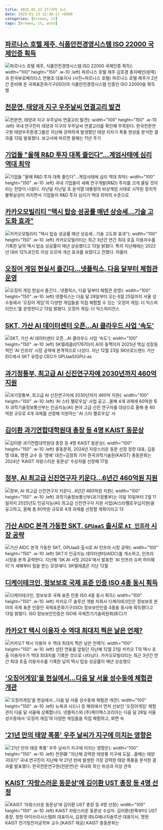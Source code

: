 ```yaml
---
title: 2025.01.13 IT/과학 뉴스
date: 2025-01-13 12:30:17 +0900
categories: [krnews, it]
tags: [krnews, it, auto]
---
```

## [파르나스 호텔 제주, 식품안전경영시스템 ISO 22000 국제인증 획득](https://n.news.naver.com/mnews/article/018/0005923196)

![파르나스 호텔 제주, 식품안전경영시스템 ISO 22000 국제인증 획득](https://mimgnews.pstatic.net/image/origin/018/2025/01/12/5923196.jpg?type=nf220_150){: width="100" height="150" .w-10 .left}
파르나스 호텔 제주 김호경 총지배인(왼쪽)과 한국뷰로베리타스 연봉조 대표이사 (사진=파르나스 호텔) 파르나스 호텔 제주가 2년간 준비해 온 국제표준화기구(ISO)의 식품안전경영시스템 인증인 ISO 22000을 획득했

## [천문연, 태양과 지구 우주날씨 연결고리 발견](https://n.news.naver.com/mnews/article/421/0008017987)

![천문연, 태양과 지구 우주날씨 연결고리 발견](https://mimgnews.pstatic.net/image/origin/421/2025/01/13/8017987.jpg?type=nf220_150){: width="100" height="150" .w-10 .left}
국내 연구진이 태양과 지구의 우주날씨 연결고리를 확인해 주목된다. 한국천문연구원 태양우주환경그룹은 지난해 강력하게 발생했던 태양 지자기 폭풍 현상을 분석한 결과를 13일 발표했다. 보고서에 따르면 올해는 11년 주기

## [기업들 "올해 R&D 투자 대폭 줄인다"…계엄사태에 심리 역대 최악](https://n.news.naver.com/mnews/article/011/0004438928)

![기업들 "올해 R&D 투자 대폭 줄인다"…계엄사태에 심리 역대 최악](https://mimgnews.pstatic.net/image/origin/011/2025/01/13/4438928.jpg?type=nf220_150){: width="100" height="150" .w-10 .left}
국내 기업들이 새해 연구개발(R&D) 투자를 크게 줄일 것이라는 전망이 나왔다. 지난달 지난달 초 윤석열 대통령의 비상계엄 사태로 시작된 정치적 불확실성이 커지면서 기업들의 R&D 투자 심리가 역대 최악의 수준으로

## [카카오모빌리티 "택시 탑승 성공률 매년 상승세…기술 고도화 효과"](https://n.news.naver.com/mnews/article/277/0005531491)

![카카오모빌리티 "택시 탑승 성공률 매년 상승세…기술 고도화 효과"](https://mimgnews.pstatic.net/image/origin/277/2025/01/13/5531491.jpg?type=nf220_150){: width="100" height="150" .w-10 .left}
카카오모빌리티는 최근 3년간 연간 최대 호출 이용자수를 기록한 날의 택시 탑승 성공률이 매년 상승했다고 13일 밝혔다. 특히 지난해에는 2022년 대비 12%포인트 이상 오르며 개선 효과를 보였다고 전했다. 아울러

## [오징어 게임 현실서 즐긴다…넷플릭스, 다음 달부터 체험관 운영](https://n.news.naver.com/mnews/article/011/0004438891)

![오징어 게임 현실서 즐긴다…넷플릭스, 다음 달부터 체험관 운영](https://mimgnews.pstatic.net/image/origin/011/2025/01/13/4438891.jpg?type=nf220_150){: width="100" height="150" .w-10 .left}
넷플릭스는 다음 달 28일부터 오는 6월 25일까지 서울 성수동에서 '오징어 게임'의 다양한 게임들을 직접 체험할 수 있는 '오징어 게임: 더 익스피리언스'를 운영한다고 13일 밝혔다. 오징어 게임: 더 익스피리언스

## [SKT, 가산 AI 데이터센터 오픈…AI 클라우드 사업 ‘속도’](https://n.news.naver.com/mnews/article/018/0005923528)

![SKT, 가산 AI 데이터센터 오픈…AI 클라우드 사업 ‘속도’](https://mimgnews.pstatic.net/image/origin/018/2025/01/13/5923528.jpg?type=nf220_150){: width="100" height="150" .w-10 .left}
SK텔레콤(017670)이 AI의 동맥이자 2025년 핵심 성장동력인 ‘AI 인프라’ 시장 공략에 본격적으로 나섰다. 지난 12월 23일 SK브로드밴드 가산 IDC에서 SKT 유영상 CEO가 GPUaaS(GPU-as

## [과기정통부, 최고급 AI 신진연구자에 2030년까지 460억 지원](https://n.news.naver.com/mnews/article/001/0015156018)

![과기정통부, 최고급 AI 신진연구자에 2030년까지 460억 지원](https://mimgnews.pstatic.net/image/origin/001/2025/01/13/15156018.jpg?type=nf220_150){: width="100" height="150" .w-10 .left}
'AI 스타 펠로우십' 사업 공고…올해 4개 과제에 60억원 투자 과학기술정보통신부는 인공지능(AI) 분야 고급 신진 연구자를 대상으로 올해 총 60억원 규모로 4개 과제를 선정해 지원하는 'AI 스타 펠로우십' 사

## [김이환 과기연합대학원대 총장 등 4명 KAIST 동문상](https://n.news.naver.com/mnews/article/021/0002683574)

![김이환 과기연합대학원대 총장 등 4명 KAIST 동문상](https://mimgnews.pstatic.net/image/origin/021/2025/01/13/2683574.jpg?type=nf220_150){: width="100" height="150" .w-10 .left}
총동문회, 2024년 자랑스러운 동문 선정 정한 대표, 김동명 대표, 명현 교수 등 ‘영예’ 대전=김창희 기자 한국과학기술원(KAIST) 총동문회는 2024년 ‘KAIST 자랑스러운 동문상’ 수상자를 선정해 17일

## [정부, AI 최고급 신진연구자 키운다…6년간 460억원 지원](https://n.news.naver.com/mnews/article/003/0013012109)

![정부, AI 최고급 신진연구자 키운다…6년간 460억원 지원](https://mimgnews.pstatic.net/image/origin/003/2025/01/13/13012109.jpg?type=nf220_150){: width="100" height="150" .w-10 .left}
과학기술정보통신부(과기정통부)는 이달 10일부터 2월 11일까지 2025년도 인공지능(AI) 최고급 신진연구자 지원 사업(AI스타펠로우십지원)을 공고하고, 올해 총 60억원 규모로 4개 과제를 선정할 계획이라고 13

## [가산 AIDC 본격 가동한 SKT, `GPUaaS` 출시로 `AI 인프라` 시장 공략](https://n.news.naver.com/mnews/article/029/0002928925)

![가산 AIDC 본격 가동한 SKT, `GPUaaS` 출시로 `AI 인프라` 시장 공략](https://mimgnews.pstatic.net/image/origin/029/2025/01/13/2928925.jpg?type=nf220_150){: width="100" height="150" .w-10 .left}
SKT가 인공지능 데이터센터(AIDC)를 개소하고, 인프라 시장을 본격 공략한다. 지난해 'SK AI 서밋 2024'에서 발표한 'AI 인프라 슈퍼 하이웨이'가 새해부터 힘을 받는 모양새다. SK텔레콤은 지난 12월

## [디케이테크인, 정보보호 국제 표준 인증 ISO 4종 동시 획득](https://n.news.naver.com/mnews/article/277/0005531481)

![디케이테크인, 정보보호 국제 표준 인증 ISO 4종 동시 획득](https://mimgnews.pstatic.net/image/origin/277/2025/01/13/5531481.jpg?type=nf220_150){: width="100" height="150" .w-10 .left}
카카오 IT 솔루션 개발 자회사 디케이테크인은 정보보호 분야의 국제 표준 인증인 국제표준화기구(ISO) 정보보안인증 4종을 동시에 획득했다고 13일 밝혔다. ISO 정보보안인증은 ISO와 국제전기기술위원회(IEC)가

## [카카오T 택시 이용자 수 역대 최대치 찍은 날은 언제?](https://n.news.naver.com/mnews/article/014/0005294490)

![카카오T 택시 이용자 수 역대 최대치 찍은 날은 언제?](https://mimgnews.pstatic.net/image/origin/014/2025/01/13/5294490.jpg?type=nf220_150){: width="100" height="150" .w-10 .left}
성탄 연휴를 앞뒀던 지난해 12월 21일 카카오 T의 택시 호출 이용자수가 역대 최대치를 기록한 것으로 나타났다. 카카오모빌리티는 최근 3년간 연간 최대 호출 이용자수를 기록한 날의 택시 탑승 성공률이 매년 상승했으

## [‘오징어게임’을 현실에서…다음 달 서울 성수동에 체험관 개관](https://n.news.naver.com/mnews/article/056/0011873809)

![‘오징어게임’을 현실에서…다음 달 서울 성수동에 체험관 개관](https://mimgnews.pstatic.net/image/origin/056/2025/01/13/11873809.jpg?type=nf220_150){: width="100" height="150" .w-10 .left}
뉴욕과 시드니 등 해외에서 먼저 선보인 ‘오징어게임’ 체험관이 다음 달 서울에 상륙합니다. 넷플릭스와 (주)케이엑스코리아는 다음 달 28일 서울 성수동에서 ‘오징어 게임’의 다양한 게임들을 직접 체험하고, 화면 속

## ['21년 만의 태양 폭풍' 우주 날씨가 지구에 미치는 영향은](https://n.news.naver.com/mnews/article/001/0015155466)

!['21년 만의 태양 폭풍' 우주 날씨가 지구에 미치는 영향은](https://mimgnews.pstatic.net/image/origin/001/2025/01/13/15155466.jpg?type=nf220_150){: width="100" height="150" .w-10 .left}
천문硏 "지난해 강력한 태양풍 지구에 도달…올해는 태양 극대기" 국내 연구진이 지난해 약 21년 만에 발생한 가장 강력한 태양 폭풍을 분석한 결과를 발표했다. 한국천문연구원(천문연)은 국내외 최신 위성과 지상 관측

## [KAIST ‘자랑스러운 동문상’에 김이환 UST 총장 등 4명 선정](https://n.news.naver.com/mnews/article/016/0002414711)

![KAIST ‘자랑스러운 동문상’에 김이환 UST 총장 등 4명 선정](https://mimgnews.pstatic.net/image/origin/016/2025/01/13/2414711.jpg?type=nf220_150){: width="100" height="150" .w-10 .left}
KAIST 자랑스러운 동문상 수상자. 김이환(왼쪽부터) UST 총장, 정한 아이쓰리시스템㈜ 대표이사, 김동명 ㈜LG에너지솔루션 대표이사, 명현 KAIST 전기및전자공학부 교수.[KAIST 제공] KAIST 총동문회는

